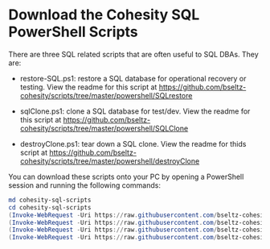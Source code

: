 # Download the Cohesity SQL PowerShell Scripts

There are three SQL related scripts that are often useful to SQL DBAs. They are:

* restore-SQL.ps1: restore a SQL database for operational recovery or testing. View the readme for this script at https://github.com/bseltz-cohesity/scripts/tree/master/powershell/SQLrestore

* sqlClone.ps1: clone a SQL database for test/dev. View the readme for this script at https://github.com/bseltz-cohesity/scripts/tree/master/powershell/SQLClone

* destroyClone.ps1: tear down a SQL clone. View the readme for thids script at https://github.com/bseltz-cohesity/scripts/tree/master/powershell/destroyClone

You can download these scripts onto your PC by opening a PowerShell session and running the following commands:

```powershell
md cohesity-sql-scripts
cd cohesity-sql-scripts
(Invoke-WebRequest -Uri https://raw.githubusercontent.com/bseltz-cohesity/scripts/master/powershell/SQLrestore/cohesity-api.ps1).content | Out-File cohesity-api.ps1; (Get-Content cohesity-api.ps1) | Set-Content cohesity-api.ps1
(Invoke-WebRequest -Uri https://raw.githubusercontent.com/bseltz-cohesity/scripts/master/powershell/SQLrestore/restore-SQL.ps1).content | Out-File restore-SQL.ps1; (Get-Content restore-SQL.ps1) | Set-Content restore-SQL.ps1
(Invoke-WebRequest -Uri https://raw.githubusercontent.com/bseltz-cohesity/scripts/master/powershell/SQLClone/sqlClone.ps1).content | Out-File sqlClone.ps1; (Get-Content sqlClone.ps1) | Set-Content sqlClone.ps1
(Invoke-WebRequest -Uri https://raw.githubusercontent.com/bseltz-cohesity/scripts/master/powershell/destroyClone/destroyClone.ps1).content | Out-File destroyClone.ps1; (Get-Content destroyClone.ps1) | Set-Content destroyClone.ps1
```
